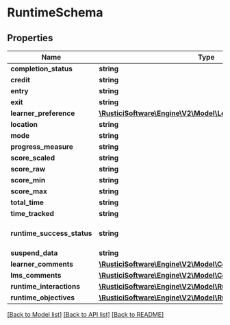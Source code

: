 # RuntimeSchema

## Properties
Name | Type | Description | Notes
------------ | ------------- | ------------- | -------------
**completion_status** | **string** |  | [optional] 
**credit** | **string** |  | [optional] 
**entry** | **string** |  | [optional] 
**exit** | **string** |  | [optional] 
**learner_preference** | [**\RusticiSoftware\Engine\V2\Model\LearnerPreferenceSchema**](LearnerPreferenceSchema.md) |  | [optional] 
**location** | **string** |  | [optional] 
**mode** | **string** |  | [optional] 
**progress_measure** | **string** |  | [optional] 
**score_scaled** | **string** |  | [optional] 
**score_raw** | **string** |  | [optional] 
**score_min** | **string** |  | [optional] 
**score_max** | **string** |  | [optional] 
**total_time** | **string** |  | [optional] 
**time_tracked** | **string** |  | [optional] 
**runtime_success_status** | **string** |  | [optional] [default to 'UNKNOWN']
**suspend_data** | **string** |  | [optional] 
**learner_comments** | [**\RusticiSoftware\Engine\V2\Model\CommentSchema[]**](CommentSchema.md) |  | [optional] 
**lms_comments** | [**\RusticiSoftware\Engine\V2\Model\CommentSchema[]**](CommentSchema.md) |  | [optional] 
**runtime_interactions** | [**\RusticiSoftware\Engine\V2\Model\RuntimeInteractionSchema[]**](RuntimeInteractionSchema.md) |  | [optional] 
**runtime_objectives** | [**\RusticiSoftware\Engine\V2\Model\RuntimeObjectiveSchema[]**](RuntimeObjectiveSchema.md) |  | [optional] 

[[Back to Model list]](../README.md#documentation-for-models) [[Back to API list]](../README.md#documentation-for-api-endpoints) [[Back to README]](../README.md)



